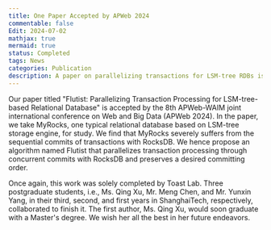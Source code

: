 ```yaml
---
title: One Paper Accepted by APWeb 2024
commentable: false
Edit: 2024-07-02
mathjax: true
mermaid: true
status: Completed
tags: News
categories: Publication
description: A paper on parallelizing transactions for LSM-tree RDBs is accepted by APWeb '24.
---
```


<p>Our paper titled "Flutist: Parallelizing Transaction Processing for LSM-tree-based Relational Database" is accepted by the <a href="https://apweb2024.zjnu.edu.cn" style="text-decoration: none;" target="_blank">8th APWeb-WAIM joint international conference on Web and Big Data (APWeb 2024)</a>. In the paper, we take MyRocks, one typical relational database based on LSM-tree storage engine, for study. We find that MyRocks severely suffers from the sequential commits of transactions with RocksDB. We hence propose an algorithm named Flutist that parallelizes transaction processing through concurrent commits with RocksDB and preserves a desired committing order. </p>

<p>Once again, this work was solely completed by Toast Lab. Three postgraduate students, i.e., Ms. Qing Xu, Mr. Meng Chen, and Mr. Yunxin Yang, in their third, second, and first years in ShanghaiTech, respectively, collaborated to finish it. The first author, Ms. Qing Xu, would soon graduate with a Master's degree. We wish her all the best in her future endeavors.</p>

